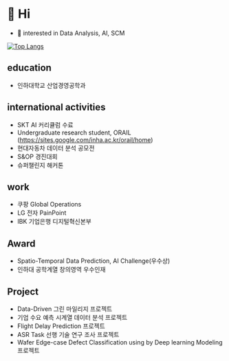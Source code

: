 # 👋 Hi
- 👀 interested in Data Analysis, AI, SCM

<!---
keemsub/keemsub is a ✨ special ✨ repository because its `README.md` (this file) appears on your GitHub profile.
You can click the Preview link to take a look at your changes.
--->

[![Top Langs](https://github-readme-stats.vercel.app/api/top-langs/?username=keemsub&layout=compact)](https://github.com/keemsub/github-readme-stats)

## education
- 인하대학교 산업경영공학과

## international activities
- SKT AI 커리큘럼 수료
- Undergraduate research student, ORAIL (https://sites.google.com/inha.ac.kr/orail/home)
- 현대자동차 데이터 분석 공모전
- S&OP 경진대회
- 슈퍼챌린지 해커톤

## work
- 쿠팡 Global Operations
- LG 전자 PainPoint
- IBK 기업은행 디지털혁신본부

## Award
- Spatio-Temporal Data Prediction, AI Challenge(우수상)
- 인하대 공학계열 창의영역 우수인재 

## Project
- Data-Driven 그린 마일리지 프로젝트
- 기업 수요 예측 시계열 데이터 분석 프로젝트
- Flight Delay Prediction 프로젝트
- ASR Task 선행 기술 연구 조사 프로젝트
- Wafer Edge-case Defect Classification using by Deep learning Modeling 프로젝트
